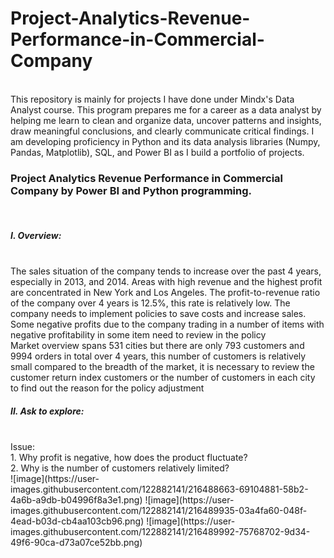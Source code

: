 # Project-Analytics-Revenue-Performance-in-Commercial-Company
<br>
This repository is mainly for projects I have done under Mindx's Data Analyst course.
This program prepares me for a career as a data analyst by helping me learn to clean and organize data, uncover patterns and insights, draw meaningful conclusions, and clearly communicate critical findings. I am developing proficiency in Python and its data analysis libraries (Numpy, Pandas, Matplotlib), SQL, and Power BI as I build a portfolio of projects.
<br>
<bt>
<h3>Project Analytics Revenue Performance in Commercial Company by Power BI and Python programming.</h3><br>
<h5>I. Overview: </h5>
<br>
The sales situation of the company tends to increase over the past 4 years, especially in 2013, and 2014. Areas with high revenue and the highest profit are concentrated in New York and Los Angeles.
<bt>
The profit-to-revenue ratio of the company over 4 years is 12.5%, this rate is relatively low. The company needs to implement policies to save costs and increase sales.
Some negative profits due to the company trading in a number of items with negative profitability in some item need to review in the policy
<br>
Market overview spans 531 cities but there are only 793 customers and 9994 orders in total over 4 years, this number of customers is relatively small compared to the breadth of the market, it is necessary to review the customer return index customers or the number of customers in each city to find out the reason for the policy adjustment
<br>
<h5>II. Ask to explore: </h5>
<br>
Issue:
<br>
1. Why profit is negative, how does the product fluctuate? <br>
2. Why is the number of customers relatively limited? <br>
![image](https://user-images.githubusercontent.com/122882141/216488663-69104881-58b2-4a6b-a9db-b04996f8a3e1.png)
![image](https://user-images.githubusercontent.com/122882141/216489935-03a4fa60-048f-4ead-b03d-cb4aa103cb96.png)
![image](https://user-images.githubusercontent.com/122882141/216489992-75768702-9d34-49f6-90ca-d73a07ce52bb.png)



